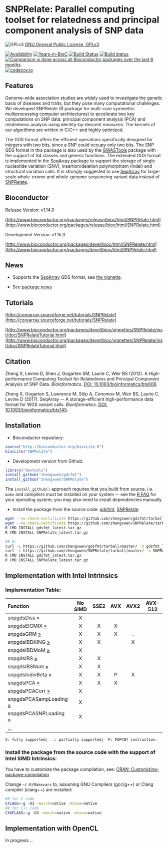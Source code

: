 SNPRelate: Parallel computing toolset for relatedness and principal component analysis of SNP data
====

![GPLv3](http://www.gnu.org/graphics/gplv3-88x31.png)
[GNU General Public License, GPLv3](http://www.gnu.org/copyleft/gpl.html)

[![Availability](http://www.bioconductor.org/shields/availability/release/SNPRelate.svg)](http://www.bioconductor.org/packages/release/bioc/html/SNPRelate.html)
[![Years-in-BioC](http://www.bioconductor.org/shields/years-in-bioc/SNPRelate.svg)](http://www.bioconductor.org/packages/release/bioc/html/SNPRelate.html)
[![Build Status](https://travis-ci.org/zhengxwen/SNPRelate.png)](https://travis-ci.org/zhengxwen/SNPRelate)
[![Build status](https://ci.appveyor.com/api/projects/status/odo1jcrxg65k748g?svg=true)](https://ci.appveyor.com/project/zhengxwen/snprelate)
[![Comparison is done across all Bioconductor packages over the last 6 months](http://www.bioconductor.org/shields/downloads/SNPRelate.svg)](http://www.bioconductor.org/packages/release/bioc/html/SNPRelate.html)
[![codecov.io](https://codecov.io/github/Bioconductor-mirror/SNPRelate/coverage.svg?branch=master)](https://codecov.io/github/Bioconductor-mirror/SNPRelate?branch=master)


## Features

Genome-wide association studies are widely used to investigate the genetic basis of diseases and traits, but they pose many computational challenges. We developed SNPRelate (R package for multi-core symmetric multiprocessing computer architectures) to accelerate two key computations on SNP data: principal component analysis (PCA) and relatedness analysis using identity-by-descent measures. The kernels of our algorithms are written in C/C++ and highly optimized.

The GDS format offers the efficient operations specifically designed for integers with two bits, since a SNP could occupy only two bits. The SNP GDS format in this package is also used by the [GWASTools](http://bioconductor.org/packages/GWASTools) package with the support of S4 classes and generic functions. The extended GDS format is implemented in the [SeqArray](https://github.com/zhengxwen/SeqArray) package to support the storage of single nucleotide variation (SNV), insertion/deletion polymorphism (indel) and structural variation calls. It is strongly suggested to use [SeqArray](https://github.com/zhengxwen/SeqArray) for large-scale whole-exome and whole-genome sequencing variant data instead of [SNPRelate](https://github.com/zhengxwen/SNPRelate).


## Bioconductor

Release Version: v1.14.0

[http://www.bioconductor.org/packages/release/bioc/html/SNPRelate.html](http://www.bioconductor.org/packages/release/bioc/html/SNPRelate.html)

Development Version: v1.15.3

[http://www.bioconductor.org/packages/devel/bioc/html/SNPRelate.html](http://www.bioconductor.org/packages/devel/bioc/html/SNPRelate.html)


## News

* Supports the [SeqArray](http://bioconductor.org/packages/release/bioc/html/SeqArray.html) GDS format, see [the vignette](http://www.bioconductor.org/packages/release/bioc/vignettes/SeqArray/inst/doc/R_Integration.html#integration-with-snprelate).

* See [package news](NEWS)


## Tutorials

[http://corearray.sourceforge.net/tutorials/SNPRelate](http://corearray.sourceforge.net/tutorials/SNPRelate)

[http://www.bioconductor.org/packages/devel/bioc/vignettes/SNPRelate/inst/doc/SNPRelateTutorial.html](http://www.bioconductor.org/packages/devel/bioc/vignettes/SNPRelate/inst/doc/SNPRelateTutorial.html)


## Citation

Zheng X, Levine D, Shen J, Gogarten SM, Laurie C, Weir BS (2012). A High-performance Computing Toolset for Relatedness and Principal Component Analysis of SNP Data. *Bioinformatics*. [DOI: 10.1093/bioinformatics/bts606](http://dx.doi.org/10.1093/bioinformatics/bts606).

Zheng X, Gogarten S, Lawrence M, Stilp A, Conomos M, Weir BS, Laurie C, Levine D (2017). SeqArray -- A storage-efficient high-performance data format for WGS variant calls. *Bioinformatics*. [DOI: 10.1093/bioinformatics/btx145](http://dx.doi.org/10.1093/bioinformatics/btx145).


## Installation

* Bioconductor repository:
```R
source("http://bioconductor.org/biocLite.R")
biocLite("SNPRelate")
```

* Development version from Github:
```R
library("devtools")
install_github("zhengxwen/gdsfmt")
install_github("zhengxwen/SNPRelate")
```
The `install_github()` approach requires that you build from source, i.e. `make` and compilers must be installed on your system -- see the [R FAQ](http://cran.r-project.org/faqs.html) for your operating system; you may also need to install dependencies manually.


* Install the package from the source code:
[gdsfmt](https://github.com/zhengxwen/gdsfmt/tarball/master),
[SNPRelate](https://github.com/zhengxwen/SNPRelate/tarball/master)
```sh
wget --no-check-certificate https://github.com/zhengxwen/gdsfmt/tarball/master -O gdsfmt_latest.tar.gz
wget --no-check-certificate https://github.com/zhengxwen/SNPRelate/tarball/master -O SNPRelate_latest.tar.gz
R CMD INSTALL gdsfmt_latest.tar.gz
R CMD INSTALL SNPRelate_latest.tar.gz

## Or
curl -L https://github.com/zhengxwen/gdsfmt/tarball/master/ -o gdsfmt_latest.tar.gz
curl -L https://github.com/zhengxwen/SNPRelate/tarball/master/ -o SNPRelate_latest.tar.gz
R CMD INSTALL gdsfmt_latest.tar.gz
R CMD INSTALL SNPRelate_latest.tar.gz
```



## Implementation with Intel Intrinsics

### Implementation Table:

| Function             | No SIMD | SSE2 | AVX | AVX2 | AVX-512 |
|:---------------------|:-------:|:----:|:---:|:----:|:-------:|
| snpgdsDiss [»](http://zhengxwen.github.io/SNPRelate/release/help/snpgdsDiss.html)           | X |
| snpgdsEIGMIX [»](http://zhengxwen.github.io/SNPRelate/release/help/snpgdsEIGMIX.html)        | X | X | X |
| snpgdsGRM [»](http://zhengxwen.github.io/SNPRelate/release/help/snpgdsGRM.html)           | X | X | X | . |
| snpgdsIBDKING [»](http://zhengxwen.github.io/SNPRelate/release/help/snpgdsIBDKING.html)       | X | X |   | X |
| snpgdsIBDMoM [»](http://zhengxwen.github.io/SNPRelate/release/help/snpgdsIBDMoM.html)        | X |
| snpgdsIBS [»](http://zhengxwen.github.io/SNPRelate/release/help/snpgdsIBS.html)           | X | X |
| snpgdsIBSNum [»](http://zhengxwen.github.io/SNPRelate/release/help/snpgdsIBSNum.html)        | X | X |
| snpgdsIndivBeta [»](http://zhengxwen.github.io/SNPRelate/release/help/snpgdsIndivBeta.html)     | X | X | P | X |
| snpgdsPCA [»](http://zhengxwen.github.io/SNPRelate/release/help/snpgdsPCA.html)           | X | X | X |
| snpgdsPCACorr [»](http://zhengxwen.github.io/SNPRelate/release/help/snpgdsPCACorr.html)       | X |
| snpgdsPCASampLoading [»](http://zhengxwen.github.io/SNPRelate/release/help/snpgdsPCASampLoading.html) | X |
| snpgdsPCASNPLoading [»](http://zhengxwen.github.io/SNPRelate/release/help/snpgdsPCASNPLoading.html) | X |
| [...](http://zhengxwen.github.io/SNPRelate/release/help/00Index.html) |

`X: fully supported;  .: partially supported;  P: POPCNT instruction.`


### Install the package from the source code with the support of Intel SIMD Intrinsics:

You have to customize the package compilation, see: [CRAN: Customizing-package-compilation](http://cran.r-project.org/doc/manuals/r-release/R-admin.html#Customizing-package-compilation)

Change `~/.R/Makevars` to, assuming GNU Compilers (gcc/g++) or Clang compiler (clang++) are installed:
```sh
## for C code
CFLAGS=-g -O3 -march=native -mtune=native
## for C++ code
CXXFLAGS=-g -O3 -march=native -mtune=native
```


## Implementation with OpenCL

In progress ...
